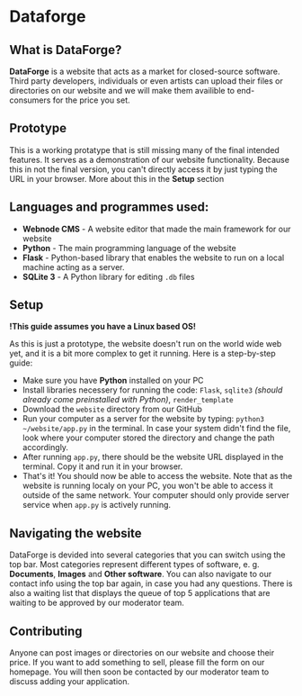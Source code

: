 # Dataforge
## What is DataForge?
**DataForge** is a website that acts as a market for closed-source software. Third party developers, individuals or even artists can upload their files or directories on our website and we will make them availible to end-consumers for the price you set.

## Prototype
This is a working protatype that is still missing many of the final intended features. It serves as a demonstration of our website functionality. Because this in not the final version, you can't directly access it by just typing the URL in your browser. More about this in the **Setup** section

## Languages and programmes used:
- **Webnode CMS** - A website editor that made the main framework for our website
- **Python** - The main programming language of the website
- **Flask** - Python-based library that enables the website to run on a local machine acting as a server.
- **SQLite 3** - A Python library for editing `.db` files

 ## Setup
 **!This guide assumes you have a Linux based OS!**
 
 As this is just a prototype, the website doesn't run on the world wide web yet, and it is a bit more complex to get it running. Here is a step-by-step guide:
 - Make sure you have **Python** installed on your PC
 - Install libraries necessery for running the code: `Flask`, `sqlite3` *(should already come preinstalled with Python)*, `render_template`
 - Download the `website` directory from our GitHub
 - Run your computer as a server for the website by typing: `python3 ~/website/app.py` in the terminal. In case your system didn't find the file, look where your computer stored the directory and change the path accordingly.
 - After running `app.py`, there should be the website URL displayed in the terminal. Copy it and run it in your browser.
 - That's it! You should now be able to access the website. Note that as the website is running localy on your PC, you won't be able to access it outside of the same network. Your computer should only provide server service when `app.py` is actively running.

## Navigating the website
DataForge is devided into several categories that you can switch using the top bar. Most categories represent different types of software, e. g. **Documents**, **Images** and **Other software**. You can also navigate to our contact info using the top bar again, in case you had any questions. There is also a waiting list that displays the queue of top 5 applications that are waiting to be approved by our moderator team.

## Contributing
Anyone can post images or directories on our website and choose their price. If you want to add something to sell, please fill the form on our homepage. You will then soon be contacted by our moderator team to discuss adding your application. 
